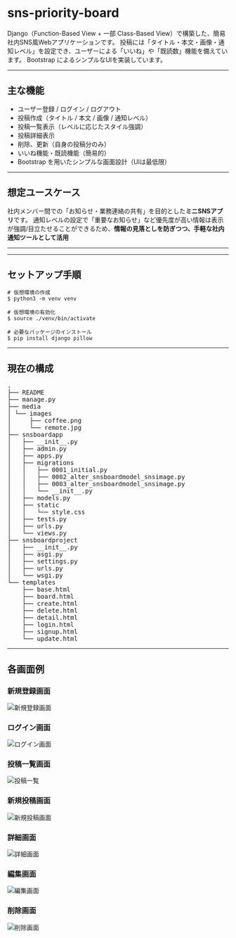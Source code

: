 # sns-priority-board

Django（Function-Based View + 一部 Class-Based View）で構築した、簡易社内SNS風Webアプリケーションです。
投稿には「タイトル・本文・画像・通知レベル」を設定でき、ユーザーによる「いいね」や「既読数」機能を備えています。
Bootstrap によるシンプルなUIを実装しています。

---

## 主な機能

- ユーザー登録 / ログイン / ログアウト
- 投稿作成（タイトル / 本文 / 画像 / 通知レベル）
- 投稿一覧表示（レベルに応じたスタイル強調）
- 投稿詳細表示
- 削除、更新（自身の投稿分のみ）
- いいね機能・既読機能（簡易的）
- Bootstrap を用いたシンプルな画面設計（UIは最低限）
---

## 想定ユースケース

社内メンバー間での「お知らせ・業務連絡の共有」を目的とした**ミニSNSアプリ**です。
通知レベルの設定で「重要なお知らせ」など優先度が高い情報は表示が強調/目立たせることができるため、**情報の見落としを防ぎつつ、手軽な社内通知ツールとして活用**

---

---

## セットアップ手順
```
# 仮想環境の作成
$ python3 -m venv venv

# 仮想環境の有効化
$ source ./venv/bin/activate

# 必要なパッケージのインストール
$ pip install django pillow
```

---

## 現在の構成
<pre>
.
├── README
├── manage.py
├── media
│ └── images
│     ├── coffee.png
│     └── remote.jpg
├── snsboardapp
│   ├── __init__.py
│   ├── admin.py
│   ├── apps.py
│   ├── migrations
│   │   ├── 0001_initial.py
│   │   ├── 0002_alter_snsboardmodel_snsimage.py
│   │   ├── 0003_alter_snsboardmodel_snsimage.py
│   │   └── __init__.py
│   ├── models.py
│   ├── static
│   │   └── style.css
│   ├── tests.py
│   ├── urls.py
│   └── views.py
├── snsboardproject
│   ├── __init__.py
│   ├── asgi.py
│   ├── settings.py
│   ├── urls.py
│   └── wsgi.py
└── templates
    ├── base.html
    ├── board.html
    ├── create.html
    ├── delete.html
    ├── detail.html
    ├── login.html
    ├── signup.html
    └── update.html
</pre>

---

## 各画面例
### 新規登録画面
![新規登録画面](./images/signup.png)

### ログイン画面
![ログイン画面](./images/login.png)

### 投稿一覧画面
![投稿一覧](./images/board.png)

### 新規投稿画面
![新規投稿画面](./images/create.png)

### 詳細画面
![詳細画面](./images/detail.png)

### 編集画面
![編集画面](./images/update.png)

### 削除画面
![削除画面](./images/delete.png)

